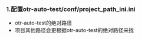 ### 1.配置otr-auto-test/conf/project_path_ini.ini
- otr-auto-test的绝对路径
- 项目其他路径会更根据otr-auto-test的绝对路径来找